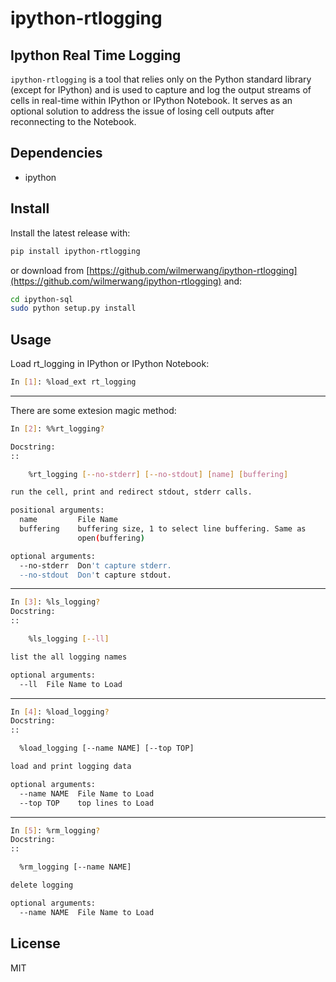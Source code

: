 # ipython-rtlogging
## Ipython Real Time Logging
`ipython-rtlogging` is a tool that relies only on the Python standard library (except for IPython) and is used to capture and log the output streams of cells in real-time within IPython or IPython Notebook. It serves as an optional solution to address the issue of losing cell outputs after reconnecting to the Notebook.


## Dependencies
- ipython

## Install
Install the latest release with:
```bash
pip install ipython-rtlogging
```

or download from [https://github.com/wilmerwang/ipython-rtlogging](https://github.com/wilmerwang/ipython-rtlogging) and:
```bash
cd ipython-sql
sudo python setup.py install
```

## Usage
Load rt_logging in IPython or IPython Notebook: 
```bash
In [1]: %load_ext rt_logging
```

---

There are some extesion magic method:
```bash
In [2]: %%rt_logging?

Docstring:
::

    %rt_logging [--no-stderr] [--no-stdout] [name] [buffering]

run the cell, print and redirect stdout, stderr calls.

positional arguments:
  name         File Name
  buffering    buffering size, 1 to select line buffering. Same as
               open(buffering)

optional arguments:
  --no-stderr  Don't capture stderr.
  --no-stdout  Don't capture stdout.
```

---

```bash
In [3]: %ls_logging?
Docstring:
::

    %ls_logging [--ll]

list the all logging names

optional arguments:
  --ll  File Name to Load
```
---

```bash
In [4]: %load_logging?
Docstring:
::

  %load_logging [--name NAME] [--top TOP]

load and print logging data

optional arguments:
  --name NAME  File Name to Load
  --top TOP    top lines to Load
```

---

```bash
In [5]: %rm_logging?
Docstring:
::

  %rm_logging [--name NAME]

delete logging

optional arguments:
  --name NAME  File Name to Load
```

## License
MIT
